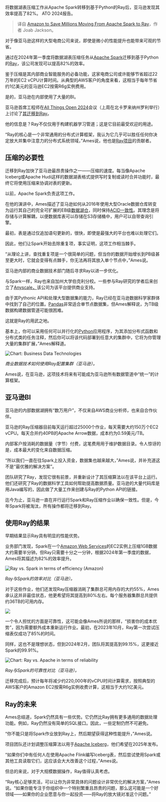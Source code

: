 
<!--
title: 亚马逊通过从Apache Spark迁移到Ray节省数百万美元
cover: https://cdn.thenewstack.io/media/2024/11/9632b561-patrick_ames-ato2024.jpg
-->

将数据湖表压缩工作从Apache Spark转移到基于Python的Ray后，亚马逊发现其效率提高了82%。  ATO 2024报告。

> 译自 [Amazon to Save Millions Moving From Apache Spark to Ray](https://thenewstack.io/amazon-to-save-millions-moving-from-apache-spark-to-ray/)，作者 Joab Jackson。

对于像亚马逊这样的大型电商公司来说，即使是微小的性能提升也能带来可观的节省。

通过在2024年第一季度将数据湖表压缩任务从[Apache Spark](https://thenewstack.io/enhancing-the-flexibility-of-sparks-physical-plan-to-enable-execution-on-various-native-engines/)迁移到基于Python的[Ray](https://www.ray.io/)，该公司发现可以提高82%的效率。

鉴于压缩是其内部商业智能服务的必备功能，这家电商公司或许能够节省超过22万年的EC2 vCPU计算时间。从典型的AWS客户的角度来看，这相当于每年节省约1亿美元的亚马逊EC2按需R6g实例费用。

是的，亚马逊在内部使用了大量的BI。

亚马逊首席工程师在[All Things Open 2024](https://allthingsopen.org/)会议（上周在北卡罗来纳州罗利举行）上讨论了[其迁移到Ray](https://aws.amazon.com/blogs/opensource/amazons-exabyte-scale-migration-from-apache-spark-to-ray-on-amazon-ec2/)。

他的信息是？Ray不仅仅用于构建机器学习管道；这是它目前最受欢迎的用途。

“Ray的核心是一个非常通用的分布式计算框架，我认为它几乎可以胜任任何你决定放大并集中注意力的分布式系统领域，”Ames说，他也是[Ray项目](https://github.com/ray-project/ray)的贡献者。

## 压缩的必要性

迁移到Ray加快了亚马逊最昂贵操作之一——压缩的速度。每当像Apache Iceberg或Apache Hudi这样的数据湖表格式提供写时复制或读时合并功能时，最终它将使用压缩来协调对表的更新。

以前，Apache Spark负责这项工作。

在他的演讲中，Ames描述了亚马逊如何从2016年使用大型Oracle数据仓库转变为运行其自己的完全可扩展的EB级[数据湖仓](https://thenewstack.io/showdown-at-the-lakehouse-databricks-muscles-up-with-tabular/)，同时保持[ACID一致性](https://thenewstack.io/acid-transactions-change-the-game-for-cassandra-developers/)。其理念是将存储与计算解耦，以便数据库表可以存储在S3存储桶中，用户可以自带查询引擎。

最初，表是通过仅追加语句更新的，很快，即使是最强大的平台也难以处理它们。

因此，他们让Spark开始去除重复项，事实证明，这项工作相当棘手。

“从理论上讲，查找重复项是一个很简单的问题，但当你的数据开始增长到PB级甚至更大时，它就会变得有点棘手，你无法再将其放入单个节点中，”Ames说。

亚马逊内部的商业数据技术部门随后寻求Ray以进一步优化。

与Spark一样，Ray也来自加州大学伯克利分校。一些参与Ray研究的学者后来创立了[Anyscale，](https://www.anyscale.com/platform)该公司为该平台提供商业支持。

由于其Pythonic API和处理大型数据集的能力，Ray已经在亚马逊数据科学家群体中找到了自己的位置。[Pandas](https://thenewstack.io/pandas-a-vital-python-tool-for-data-scientists/)非常适合单节点数据集，但Ames解释说，为TB级数据构建数据管道可能很困难。

这就是Ray的用武之地。

基本上，你可以采用任何可以并行化的[Python](https://thenewstack.io/what-is-python/)应用程序，为其添加分布式函数和分布式类的任务注释，然后你可以将该代码部署到任意大的集群中，它将为你管理大量的集群扩展，”Ames解释道。

![Chart: Business Data Technologies](https://cdn.thenewstack.io/media/2024/11/d604e2bb-heterogenous-ray-clusters.png)

*商业数据技术如何使用Ray配置集群（亚马逊）。*

Ames说，在亚马逊，这项技术将来有可能成为亚马逊所有数据管道中“统一”的计算框架。

## 亚马逊BI

亚马逊的内部数据湖拥有“数万用户”，不仅来自AWS商业分析师，也来自合作伙伴。

亚马逊的Ray压缩器目前每天运行超过25000个作业，每天需要大约150万个EC2 vCPU。每天合并约40PB的Apache Arrow数据，成本约为0.59美元/TB。

内部客户按消耗的数据量（字节）付费，这笔费用用于维护数据目录。令人惊讶的是，成本最大的变化来自数据压缩。

“所以我们一直在往Spark上投入资金，数据集也越来越大，”Ames说，并补充道这不是“最优雅的解决方案”。

团队研究了Ray，发现它很有前景，并重新设计了其压缩算法以在该平台上运行。他们还研究了Ray的数据科学工具如何帮助提高数据质量。亚马逊的大量代码库是用Java编写的，因此做了大量工作来创建与Ray的Python API的链接。

迄今为止，亚马逊一直在并行运行Spark和Ray压缩作业以确保一致性。但是，今年Spark将被淘汰，所有操作都将迁移到Ray。

## 使用Ray的结果

早期结果显示Ray具有明显的性能优势。

业务部门发现，Spark在一个[Amazon Web Services](https://aws.amazon.com/?utm_content=inline+mention)的EC2实例上压缩1GB数据大约需要半分钟。但Ray只需要十分之一分钟，根据2024年第一季度的数据，Ames将其描述为82%的效率提升。

![Ray vs. Spark in terms of efficiency (Amazon)](https://cdn.thenewstack.io/media/2024/11/6f40cf1d-ray-v-spark-efficiency-chart.png)

*Ray与Spark的效率对比（亚马逊）。*

对于这些作业，他们还发现Ray压缩器消耗了集群总可用内存的大约55%，Ames承认这并非最佳状态，他更希望将其提高到80%左右。每个服务器集群总共提供约36TB的可用内存。

![](https://cdn.thenewstack.io/media/2024/11/ef85edcc-ray-compactor-memory-chart.png)

一个令人担忧的方面是可靠性，这可能会像Ames所说的那样，“损害你的成本优势”，因为需要额外成本重新运行作业。最初，在2023年10月，Ray第一次尝试压缩表仅成功了85%的时间。

同样，这也不是理想状态，但到2024年2月，团队将其提高到99.15%，这更接近Spark的99.91%。

![Chart: Ray vs. Apache in terms of reliability](https://cdn.thenewstack.io/media/2024/11/00adbcea-ray-v-spark-reliability.png)

*Ray与Spark的可靠性对比（亚马逊）。*

迁移完成后，预计每年将减少约220,000年的vCPU时间计算需求，按照典型的AWS客户的Amazon EC2按需R6g实例收费计算，这相当于大约1亿美元。

## Ray的未来

Ames总结道，Spark仍然具有一些优势。它仍然比Ray拥有更多通用的数据处理功能。例如，Ray仍然没有简单的SQL接口。因此，一些定制仍然不可避免。

“你不能只是将Spark作业放到Ray上，然后期望获得这种性能提升，”Ames说。

项目团队还计划调整压缩算法以用于[Apache Iceberg](https://thenewstack.io/snowflake-databricks-and-the-fight-for-apache-iceberg-tables/)，他们希望在2025年发布。

“如果你们中有任何人在使用Apache Flink编写Iceberg表，然后尝试使用Spark或其他工具读取它们，这应该会大大改善这个过程，”Ames说。

但总的来说，对于大规模数据操作，Ray值得认真考虑。

“Ray核心足够灵活，可以让你为非常具体的问题设计非常优化的解决方案，”Ames说。“如果你能专注于你组织中一个特别繁重且昂贵的问题，那么这可能是一个好领域——如果你的企业愿意与你一起投资——将Ray的放大镜对准这个问题。”
